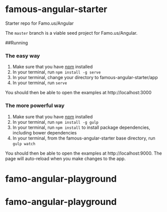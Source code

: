 famous-angular-starter
======================

Starter repo for Famo.us/Angular

The `master` branch is a viable seed project for Famo.us/Angular.

##Running

### The easy way

  1. Make sure that you have [npm](http://blog.nodeknockout.com/post/65463770933/how-to-install-node-js-and-npm) installed
  2. In your terminal, run `npm install -g serve`
  3. In your terminal, change your directory to famous-angular-starter/app
  4. In your terminal, run `serve`

You should then be able to open the examples at http://localhost:3000


### The more powerful way

  1. Make sure that you have [npm](http://blog.nodeknockout.com/post/65463770933/how-to-install-node-js-and-npm) installed
  2. In your terminal, run `npm install -g gulp`
  3. In your terminal, run `npm install` to install package dependencies, including bower dependencies
  4. In your terminal, from the famous-angular-starter base directory, run `gulp watch`

You should then be able to open the examples at http://localhost:9000.  The page will auto-reload when you make changes to the app.
# famo-angular-playground
# famo-angular-playground

